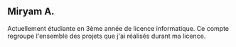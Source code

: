 ## Miryam A.

Actuellement étudiante en 3ème année de licence informatique. 
Ce compte regroupe l'ensemble des projets que j'ai réalisés durant ma licence. 

